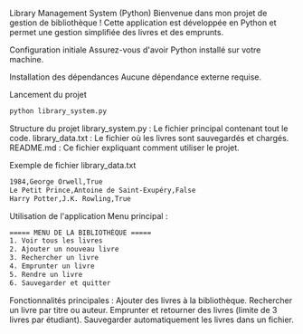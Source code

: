 Library Management System (Python)
Bienvenue dans mon projet de gestion de bibliothèque ! Cette application est développée en Python et permet une gestion simplifiée des livres et des emprunts.

Configuration initiale
Assurez-vous d'avoir Python installé sur votre machine.

Installation des dépendances
Aucune dépendance externe requise.

Lancement du projet
```bash 
python library_system.py
```

Structure du projet
library_system.py : Le fichier principal contenant tout le code.
library_data.txt : Le fichier où les livres sont sauvegardés et chargés.
README.md : Ce fichier expliquant comment utiliser le projet.

Exemple de fichier library_data.txt
```bash 
1984,George Orwell,True
Le Petit Prince,Antoine de Saint-Exupéry,False
Harry Potter,J.K. Rowling,True
```

Utilisation de l'application
Menu principal :

```bash 
===== MENU DE LA BIBLIOTHÈQUE =====
1. Voir tous les livres
2. Ajouter un nouveau livre
3. Rechercher un livre
4. Emprunter un livre
5. Rendre un livre
6. Sauvegarder et quitter
```
Fonctionnalités principales :
Ajouter des livres à la bibliothèque.
Rechercher un livre par titre ou auteur.
Emprunter et retourner des livres (limite de 3 livres par étudiant).
Sauvegarder automatiquement les livres dans un fichier.